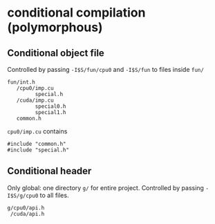 # conditional compilation (polymorphous)

## Conditional object file

Controlled by passing `-I$S/fun/cpu0` and `-I$S/fun` to files inside
`fun/`

	fun/int.h
	   /cpu0/imp.cu
			 special.h
	   /cuda/imp.cu
			 special0.h
			 special1.h
	   common.h

`cpu0/imp.cu` contains

	#include "common.h"
	#include "special.h"

## Conditional header

Only global: one directory `g/` for entire project. Controlled by
passing `-I$S/g/cpu0` to all files.

	g/cpu0/api.h
	 /cuda/api.h
